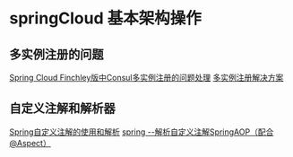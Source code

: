 # springCloud 基本架构操作
## 多实例注册的问题
[Spring Cloud Finchley版中Consul多实例注册的问题处理](https://www.cnblogs.com/didispace/p/9562409.html)
[多实例注册解决方案](https://blog.csdn.net/sanduo112/article/details/89636369)

## 自定义注解和解析器
[Spring自定义注解的使用和解析](https://www.jianshu.com/p/9d4bd8955d1a)
[spring --解析自定义注解SpringAOP（配合@Aspect）](https://www.cnblogs.com/wenq001/p/9116120.html)
